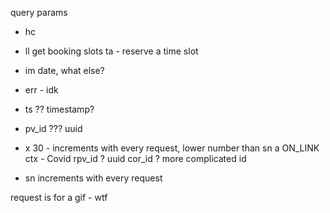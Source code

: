 query params
- hc
- ll get booking slots
ta - reserve a time slot
- im date, what else?
- err - idk
- ts ?? timestamp?
- pv_id ??? uuid
- x 30 - increments with every request, lower number than sn
a ON_LINK
ctx - Covid
rpv_id ? uuid
cor_id ? more complicated id


- sn increments with every request

request is for a gif - wtf
